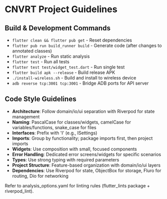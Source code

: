 # CNVRT Project Guidelines

## Build & Development Commands
- `flutter clean && flutter pub get` - Reset dependencies
- `flutter pub run build_runner build` - Generate code (after changes to annotated classes)
- `flutter analyze` - Run static analysis
- `flutter test` - Run all tests
- `flutter test test/widget_test.dart` - Run single test
- `flutter build apk --release` - Build release APK
- `./install-wireless.sh` - Build and install to wireless device
- `adb reverse tcp:3001 tcp:3001` - Bridge ADB ports for API server

## Code Style Guidelines
- **Architecture**: Follow domain/io/ui separation with Riverpod for state management
- **Naming**: PascalCase for classes/widgets, camelCase for variables/functions, snake_case for files
- **Interfaces**: Prefix with 'I' (e.g., ISettings)
- **Imports**: Group by functionality; package imports first, then project imports
- **Widgets**: Use composition with small, focused components
- **Error Handling**: Dedicated error screens/widgets for specific scenarios
- **Types**: Use strong typing with required parameters
- **Project Structure**: Feature-based organization with domain/io/ui layers
- **Dependencies**: Use Riverpod for state, ObjectBox for storage, Fluro for routing, Dio for networking

Refer to analysis_options.yaml for linting rules (flutter_lints package + riverpod_lint).